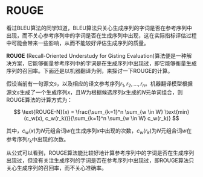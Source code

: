 # ROUGE

看过BLEU算法的同学知道，BLEU算法只关心生成序列的字词是否在参考序列中出现，而不关心参考序列中的字词是否在生成序列中出现，这在实际指标评估过程中可能会带来一些影响，从而不能较好评估生成序列的质量。

**ROUGE** (Recall-Oriented Understudy for Gisting Evaluation)算法便是一种解决方案，它能够衡量参考序列中的字词是在生成序列中出现过，即它能够衡量生成序列的召回率。下面还是以机器翻译为例，来探讨一下ROUGE的计算。

假设当前有一句源文$s$，以及相应的译文参考序列$r_1, r_2,...,r_n$。机器翻译模型根据源文$s$生成了一个生成序列$x$，且$W$为根据候选序列$x$生成的$N$元单词组合，则ROUGE算法的计算方式为：

$$
\text{ROUGE-N}(x) = \frac{\sum_{k=1}^n \sum_{w \in W} \text{min}(c_w(x), c_w(r_k))}{\sum_{k=1}^n \sum_{w \in W} c_w(r_k)}
$$

其中，$c_w(x)$为$N$元组合词$w$在生成序列$x$中出现的次数，$c_w(r_k)$为$N$元组合词$w$在参考序列$r_k$中出现的次数。

从公式可以看到，ROUGE算法能比较好地计算参考序列中的字词是否在生成序列出现过，但没有关注生成序列的字词是否在参考序列中出现过，即ROUGE算法只关心生成序列的召回率，而不关心准确率。

